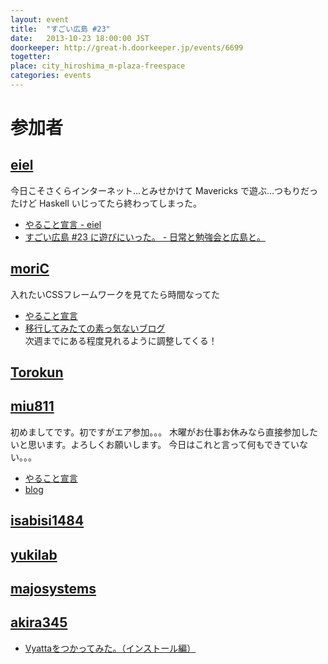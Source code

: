 ```yaml
---
layout: event
title:  "すごい広島 #23"
date:   2013-10-23 18:00:00 JST
doorkeeper: http://great-h.doorkeeper.jp/events/6699
togetter:
place: city_hiroshima_m-plaza-freespace
categories: events
---
```


# 参加者

## [eiel](http://eiel.info/)

今日こそさくらインターネット…とみせかけて Mavericks で遊ぶ…つもりだったけど Haskell いじってたら終わってしまった。

* [やること宣言 - eiel](https://github.com/great-h/great-h.github.io/issues/356)
* [すごい広島 #23 に遊びにいった。 - 日常と勉強会と広島と。](http://eielh-life.tumblr.com/post/64868473004/23)

## [moriC](https://github.com/moriC)
入れたいCSSフレームワークを見てたら時間なってた  
* [やること宣言](https://github.com/great-h/great-h.github.io/issues/357)  
* [移行してみたての素っ気ないブログ](http://moric.github.io/)  
次週までにある程度見れるように調整してくる！  

## [Torokun](https://github.com/Torokun)

## [miu811](https://github.com/miu811)
初めましてです。初ですがエア参加。。。
木曜がお仕事お休みなら直接参加したいと思います。よろしくお願いします。
今日はこれと言って何もできていない。。。
* [やること宣言](https://github.com/great-h/great-h.github.io/issues/361)
* [blog](http://miu811.blogspot.jp/2013/10/23.html)

## [isabisi1484](http://twitter.com/isabisi1484)

## [yukilab](http://twitter.com/yukilab)

## [majosystems](https://github.com/majosystems)

## [akira345](https://github.com/akira345)
* [Vyattaをつかってみた。（インストール編）](http://akira-junkbox.blogspot.jp/2013/10/vyatta.html)
